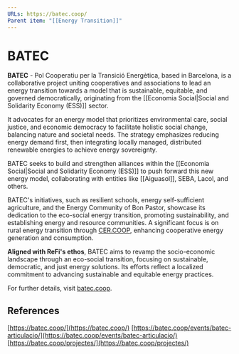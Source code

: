 ```yaml
---
URLs: https://batec.coop/
Parent item: "[[Energy Transition]]"
---
```

# BATEC

**BATEC** - Pol Cooperatiu per la Transició Energètica, based in Barcelona, is a collaborative project uniting cooperatives and associations to lead an energy transition towards a model that is sustainable, equitable, and governed democratically, originating from the [[Economia Social|Social and Solidarity Economy (ESS)]] sector. 

It advocates for an energy model that prioritizes environmental care, social justice, and economic democracy to facilitate holistic social change, balancing nature and societal needs. The strategy emphasizes reducing energy demand first, then integrating locally managed, distributed renewable energies to achieve energy sovereignty.

BATEC seeks to build and strengthen alliances within the [[Economia Social|Social and Solidarity Economy (ESS)]] to push forward this new energy model, collaborating with entities like [[Aiguasol]], SEBA, Lacol, and others.

BATEC's initiatives, such as resilient schools, energy self-sufficient agriculture, and the Energy Community of Bon Pastor, showcase its dedication to the eco-social energy transition, promoting sustainability, and establishing energy and resource communities. A significant focus is on rural energy transition through [CER.COOP](http://cer.coop/), enhancing cooperative energy generation and consumption.

**Aligned with ReFi's ethos**, BATEC aims to revamp the socio-economic landscape through an eco-social transition, focusing on sustainable, democratic, and just energy solutions. Its efforts reflect a localized commitment to advancing sustainable and equitable energy practices.

For further details, visit [batec.coop](https://batec.coop/).

## References

[https://batec.coop/](https://batec.coop/)
[https://batec.coop/events/batec-articulacio/](https://batec.coop/events/batec-articulacio/)
[https://batec.coop/projectes/](https://batec.coop/projectes/)